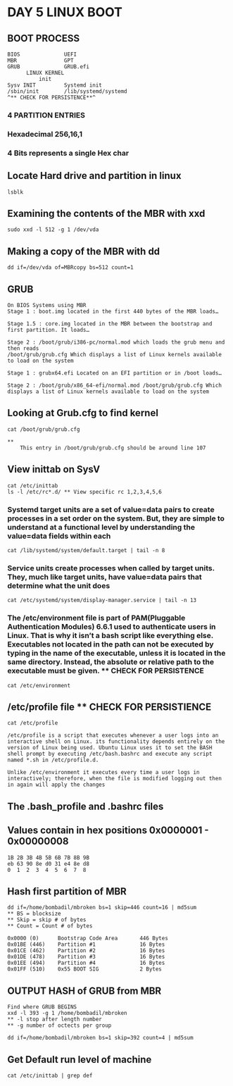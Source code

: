 # DAY 5 LINUX BOOT

## BOOT PROCESS
```
BIOS              UEFI
MBR               GPT
GRUB              GRUB.efi
      LINUX KERNEL
          init
Sysv INIT         Systemd init 
/sbin/init        /lib/systemd/systemd 
^** CHECK FOR PERSISTENCE**^
```
### 4 PARTITION ENTRIES
### Hexadecimal 256,16,1
### 4 Bits represents a single Hex char

## Locate Hard drive and partition in linux
```
lsblk
```
## Examining the contents of the MBR with xxd
```
sudo xxd -l 512 -g 1 /dev/vda
```
## Making a copy of the MBR with dd 
```
dd if=/dev/vda of=MBRcopy bs=512 count=1
```
## GRUB
```
On BIOS Systems using MBR
Stage 1 : boot.img located in the first 440 bytes of the MBR loads…​

Stage 1.5 : core.img located in the MBR between the bootstrap and first partition. It loads…​

Stage 2 : /boot/grub/i386-pc/normal.mod which loads the grub menu and then reads
/boot/grub/grub.cfg Which displays a list of Linux kernels available to load on the system
````
````
Stage 1 : grubx64.efi Located on an EFI partition or in /boot loads…​

Stage 2 : /boot/grub/x86_64-efi/normal.mod /boot/grub/grub.cfg Which displays a list of Linux kernels available to load on the system
````
## Looking at Grub.cfg to find kernel 
```
cat /boot/grub/grub.cfg

** 
	This entry in /boot/grub/grub.cfg should be around line 107
```
## View inittab on SysV
```
cat /etc/inittab
ls -l /etc/rc*.d/ ** View specific rc 1,2,3,4,5,6
```
### Systemd target units are a set of value=data pairs to create processes in a set order on the system. But, they are simple to understand at a functional level by understanding the value=data fields within each
```
cat /lib/systemd/system/default.target | tail -n 8
```
### Service units create processes when called by target units. They, much like target units, have value=data pairs that determine what the unit does
```
cat /etc/systemd/system/display-manager.service | tail -n 13
```
### The /etc/environment file is part of PAM(Pluggable Authentication Modules) 6.6.1 used to authenticate users in Linux. That is why it isn’t a bash script like everything else. Executables not located in the path can not be executed by typing in the name of the executable, unless it is located in the same directory. Instead, the absolute or relative path to the executable must be given. ** CHECK FOR PERSISTENCE
```
cat /etc/environment
```
## /etc/profile file ** CHECK FOR PERSISTIENCE
```
cat /etc/profile

/etc/profile is a script that executes whenever a user logs into an interactive shell on Linux. its functionality depends entirely on the version of Linux being used. Ubuntu Linux uses it to set the BASH shell prompt by executing /etc/bash.bashrc and execute any script named *.sh in /etc/profile.d.

Unlike /etc/environment it executes every time a user logs in interactively; therefore, when the file is modified logging out then in again will apply the changes
```
## The .bash_profile and .bashrc files

## Values contain in hex positions 0x0000001 - 0x00000008
```
1B 2B 3B 4B 5B 6B 7B 8B 9B
eb 63 90 8e d0 31 e4 8e d8
0  1  2  3  4  5  6  7  8
```
## Hash first partition of MBR
```
dd if=/home/bombadil/mbroken bs=1 skip=446 count=16 | md5sum
** BS = blocksize
** Skip = skip # of bytes
** Count = Count # of bytes

0x0000 (0)      Bootstrap Code Area       446 Bytes
0x01BE (446)    Partition #1              16 Bytes
0x01CE (462)    Partition #2              16 Bytes
0x01DE (478)    Partition #3              16 Bytes
0x01EE (494)    Partition #4              16 Bytes
0x01FF (510)    0x55 BOOT SIG             2 Bytes
```
## OUTPUT HASH of GRUB from MBR
```
Find where GRUB BEGINS
xxd -l 393 -g 1 /home/bombadil/mbroken
** -l stop after length number
** -g number of octects per group

dd if=/home/bombadil/mbroken bs=1 skip=392 count=4 | md5sum
```
## Get Default run level of machine
```
cat /etc/inittab | grep def
```
